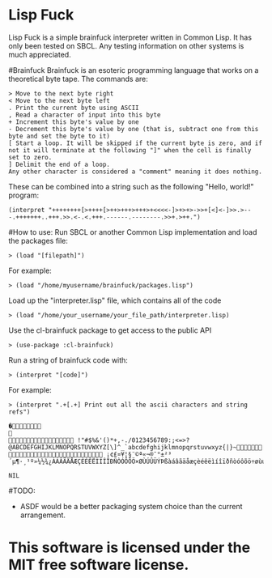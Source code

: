 # Lisp Fuck
Lisp Fuck is a simple brainfuck interpreter written in Common Lisp. It has only been tested on SBCL. Any testing information on other systems is much appreciated.

#Brainfuck
Brainfuck is an esoteric programming language that works on a theoretical byte tape. The commands are:
```
> Move to the next byte right
< Move to the next byte left
. Print the current byte using ASCII
, Read a character of input into this byte
+ Increment this byte's value by one
- Decrement this byte's value by one (that is, subtract one from this byte and set the byte to it)
[ Start a loop. It will be skipped if the current byte is zero, and if not it will terminate at the following "]" when the cell is finally set to zero.
] Delimit the end of a loop. 
Any other character is considered a "comment" meaning it does nothing.
```

These can be combined into a string such as the following "Hello, world!" program:
```
(interpret "++++++++[>++++[>++>+++>+++>+<<<<-]>+>+>->>+[<]<-]>>.>---.+++++++..+++.>>.<-.<.+++.------.--------.>>+.>++.")
```
#How to use:
Run SBCL or another Common Lisp implementation and load the packages file:
```
> (load "[filepath]")
```
For example:
```
> (load "/home/myusername/brainfuck/packages.lisp")
```
Load up the "interpreter.lisp" file, which contains all of the code
```
> (load "/home/your_username/your_file_path/interpreter.lisp)
```
Use the cl-brainfuck package to get access to the public API
```
> (use-package :cl-brainfuck)
```
Run a string of brainfuck code with:
```
> (interpret "[code]")
```
For example:
```
> (interpret ".+[.+] Print out all the ascii characters and string refs")

�	

 !"#$%&'()*+,-./0123456789:;<=>?@ABCDEFGHIJKLMNOPQRSTUVWXYZ[\]^_`abcdefghijklmnopqrstuvwxyz{|}~ ¡¢£¤¥¦§¨©ª«¬­®¯°±²³´µ¶·¸¹º»¼½¾¿ÀÁÂÃÄÅÆÇÈÉÊËÌÍÎÏÐÑÒÓÔÕÖ×ØÙÚÛÜÝÞßàáâãäåæçèéêëìíîïðñòóôõö÷øùúûüýþÿ

NIL
```
#TODO:
 - ASDF would be a better packaging system choice than the current arrangement.
 
This software is licensed under the MIT free software license.
===============
